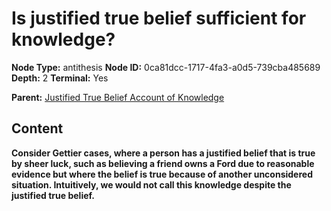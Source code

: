 # Is justified true belief sufficient for knowledge?

**Node Type:** antithesis
**Node ID:** 0ca81dcc-1717-4fa3-a0d5-739cba485689
**Depth:** 2
**Terminal:** Yes

**Parent:** [Justified True Belief Account of Knowledge](justified-true-belief-account-of-knowledge.md)

## Content

**Consider Gettier cases, where a person has a justified belief that is true by sheer luck, such as believing a friend owns a Ford due to reasonable evidence but where the belief is true because of another unconsidered situation. Intuitively, we would not call this knowledge despite the justified true belief.**
